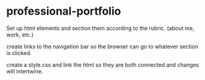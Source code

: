 # professional-portfolio

Set up html elements and section them according to the rubric. (about me, work, etc.)

create links to the navigation bar so the browser can go to whatever section is clicked.

create a style.css and link the html so they are both connected and changes will intertwine.

